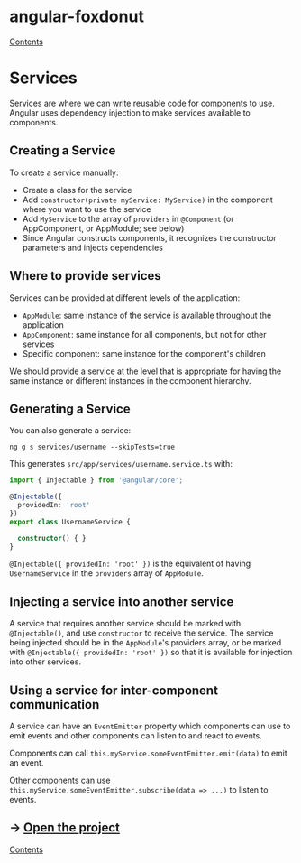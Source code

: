 # angular-foxdonut

[Contents](../README.md#angular-foxdonut)

# Services

Services are where we can write reusable code for components to use. Angular uses dependency
injection to make services available to components.

## Creating a Service

To create a service manually:

- Create a class for the service
- Add `constructor(private myService: MyService)` in the component where you want to use the service
- Add `MyService` to the array of `providers` in `@Component` (or AppComponent, or AppModule; see
  below)
- Since Angular constructs components, it recognizes the constructor parameters and injects
  dependencies

## Where to provide services

Services can be provided at different levels of the application:

- `AppModule`: same instance of the service is available throughout the application
- `AppComponent`: same instance for all components, but not for other services
- Specific component: same instance for the component's children

We should provide a service at the level that is appropriate for having the same instance or
different instances in the component hierarchy.

## Generating a Service

You can also generate a service:

```
ng g s services/username --skipTests=true
```

This generates `src/app/services/username.service.ts` with:

```typescript
import { Injectable } from '@angular/core';

@Injectable({
  providedIn: 'root'
})
export class UsernameService {

  constructor() { }
}
```

`@Injectable({ providedIn: 'root' })` is the equivalent of having `UsernameService` in the
`providers` array of `AppModule`.

## Injecting a service into another service

A service that requires another service should be marked with `@Injectable()`, and use `constructor`
to receive the service. The service being injected should be in the `AppModule`'s providers array,
or be marked with `@Injectable({ providedIn: 'root' })` so that it is available for injection into
other services.

## Using a service for inter-component communication

A service can have an `EventEmitter` property which components can use to emit events and other
components can listen to and react to events.

Components can call `this.myService.someEventEmitter.emit(data)` to emit an event.

Other components can use `this.myService.someEventEmitter.subscribe(data => ...)` to listen to
events.

## &rarr; [Open the project](https://stackblitz.com/github/foxdonut/angular-foxdonut/tree/services?file=src%2Fapp%2Fservices%2Freactive-form%2Freactive-form.component.ts)

[Contents](../README.md#angular-foxdonut)

